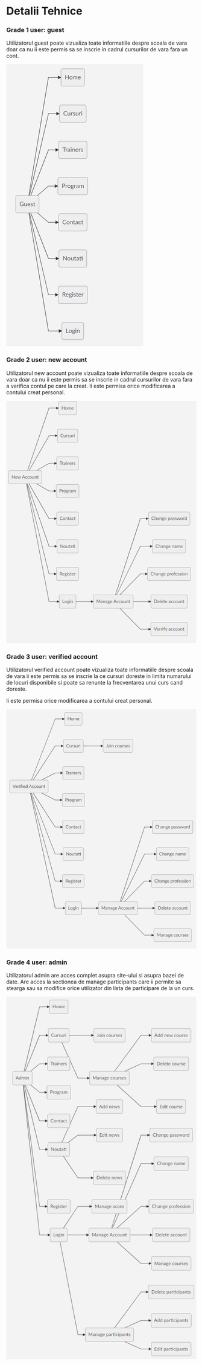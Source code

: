 # Detalii Tehnice

### Grade 1 user: guest

Utilizatorul guest poate vizualiza toate informatiile despre scoala de vara doar ca nu ii este permis sa se inscrie in cadrul cursurilor de vara fara un cont.

![alt text](https://github.com/karmatime/summer-school/blob/master/Guest.png "Guest")


### Grade 2 user: new account

Utilizatorul new account poate vizualiza toate informatiile despre scoala de vara doar ca nu ii este permis sa se inscrie in cadrul cursurilor de vara fara a verifica contul pe care la creat. Ii este permisa orice modificarea a contului creat personal.

![alt text](https://github.com/karmatime/summer-school/blob/master/NewAccount.png "NewAccount")


### Grade 3 user: verified account

Utilizatorul verified account poate vizualiza toate informatiile despre scoala de vara ii este permis sa se inscrie la ce cursuri doreste in limita numarului de locuri disponibile si poate sa renunte la frecventarea unui curs cand doreste.
  
Ii este permisa orice modificarea a contului creat personal.

![alt text](https://github.com/karmatime/summer-school/blob/master/VerifiedAccount.png "VerifiedAccount")


### Grade 4 user: admin

Utilizatorul admin are acces complet asupra site-ului si asupra bazei de date. Are acces la sectionea de manage participants care ii permite sa stearga sau sa modifice orice utilizator din lista de participare de la un curs.

![](https://github.com/karmatime/summer-school/blob/master/AdminAccountE.png "AdminAccount")
